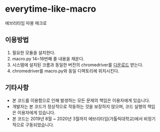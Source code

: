 # everytime-like-macro
에브리타임 따봉 매크로

## 이용방법
1. 필요한 모듈을 설치한다.
1. macro.py 14~16번째 줄 내용을 채운다.
1. 시스템에 설치된 크롬과 동일한 버전의 chromedriver를 [다운로드](https://chromedriver.chromium.org/downloads) 받는다.
1. chromedriver를 macro.py와 동일 디렉토리에 위치시킨다.

## 기타사항
- 본 코드를 이용함으로 인해 발생하는 모든 문제의 책임은 이용자에게 있습니다.
- 개발자는 본 코드가 정상적으로 작동하는 것을 보장하지 않으며, 코드 실행의 책임은 이용자에게 있습니다.
- 본 코드는 2019년 8월 ~ 2020년 3월까지 에브리타임(가톨릭대학교)에서 비정기적으로 구동되었습니다.
